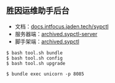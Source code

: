## 胜因运维助手后台

- 文档：[docs.intfocus.jaden.tech/sypctl](https://docs.intfocus.jaden.tech/developer/sypctl-readme.html#SypCtl-%E4%BD%93%E7%B3%BB)
- 服务器端：[archived.sypctl-server](https://github.com/imjaden/archived.sypctl)
- 脚手架端：[archived.sypctl](https://github.com/imjaden/archived.sypctl-server)

```
$ bash tool.sh bundle
$ bash tool.sh config
$ bash tool.sh upgrade

$ bundle exec unicorn -p 8085
```
